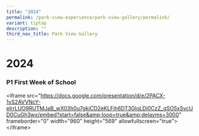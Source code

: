 ```yaml
---
title: "2024"
permalink: /park-view-experience/park-view-gallery/permalink/
variant: tiptap
description: ""
third_nav_title: Park View Gallery
---
```

<h1><strong>2024</strong></h1><h3>P1 First Week of School</h3><p>&lt;iframe src="<a href="https://docs.google.com/presentation/d/e/2PACX-1vS2AVVNcY-elrrLUO9RUTMJaB_wX03h0u7gkjCD2eKLFih6DT3GloLDi0CzZ_gSO5xSvcUD0CuGh3wx/embed?start=false&amp;amp;loop=true&amp;amp;delayms=3000" rel="noopener noreferrer nofollow" target="_blank">https://docs.google.com/presentation/d/e/2PACX-1vS2AVVNcY-elrrLUO9RUTMJaB_wX03h0u7gkjCD2eKLFih6DT3GloLDi0CzZ_gSO5xSvcUD0CuGh3wx/embed?start=false&amp;amp;loop=true&amp;amp;delayms=3000</a>" frameborder="0" width="960" height="569" allowfullscreen="true"&gt;&lt;/iframe&gt;</p>